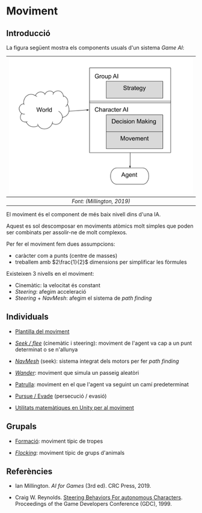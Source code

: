 # Moviment

## Introducció

La figura següent mostra els components usuals d'un sistema *Game AI*:

|![Esquema GameAI](figures/esquema.png)|
|:--:| 
| *Font: (Millington, 2019)* |

El moviment és el component de més baix nivell dins d'una IA. 

Aquest es sol descomposar en moviments atòmics molt simples que poden ser combinats per assolir-ne de molt complexos.

Per fer el moviment fem dues assumpcions:
- caràcter com a punts (centre de masses)
- treballem amb $2\frac{1}{2}$ dimensions per simplificar les fòrmules

Existeixen 3 nivells en el moviment:
- Cinemàtic: la velocitat és constant
- *Steering*: afegim acceleració
- *Steering* + *NavMesh*: afegim el sistema de *path finding*

## Individuals

- [Plantilla del moviment](template.md)

- *[Seek / flee](seek.md)* (cinemàtic i steering): moviment de l'agent va cap a un punt determinat o se n'allunya

- *[NavMesh](navmesh.md)* (seek): sistema integrat dels motors per fer *path finding*

- *[Wander](wander.md)*: moviment que simula un passeig aleatòri

- [Patrulla](patrolling.md): moviment en el que l'agent va seguint un camí predeterminat

- [Pursue / Evade](mv/pursue.md) (persecució / evasió)

- [Utilitats matemàtiques en Unity per al moviment](utils.md)

## Grupals

- [Formació](formacio.md): moviment típic de tropes

- *[Flocking](flocking.md)*: moviment típic de grups d'animals

## Referències

- Ian Millington. *AI for Games* (3rd ed). CRC Press, 2019.

- Craig W. Reynolds. [Steering Behaviors For autonomous Characters](http://www.red3d.com/cwr/papers/1999/gdc99steer.pdf). Proceedings of the Game Developers Conference (GDC), 1999.
